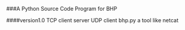 ###A Python Source Code Program for BHP

####version1.0
TCP client server
UDP client
bhp.py a tool like netcat